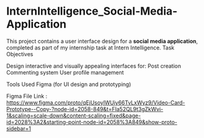 # InternIntelligence_Social-Media-Application
This project contains a user interface design for a **social media application**, completed as part of my internship task at Intern Intelligence.
Task Objectives

Design interactive and visually appealing interfaces for:
   Post creation
   Commenting system
   User profile management
   
   Tools Used
   Figma (for UI design and prototyping)

   Figma File Link : https://www.figma.com/proto/qEjUsoylWUiy66TvLxWyz9/Video-Card-Prototype--Copy-?node-id=2058-849&t=FIa52QL9t3gZkWvi-1&scaling=scale-down&content-scaling=fixed&page-id=2028%3A2&starting-point-node-id=2058%3A849&show-proto-sidebar=1
   
   
